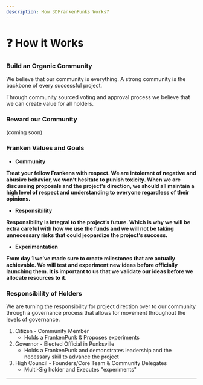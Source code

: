 ```yaml
---
description: How 3DFrankenPunks Works?
---
```


# ❓ How it Works

### Build an **Organic Community**&#x20;

We believe that our community is everything. A strong community is the backbone of every successful project.&#x20;

Through community sourced voting and approval process we believe that we can create value for all holders.&#x20;

### Reward our Community&#x20;

(coming soon)

### Franken Values and Goals

* **Community**&#x20;

**Treat your fellow Frankens with respect. We are intolerant of negative and abusive behavior, we won’t hesitate to punish toxicity. When we are discussing proposals and the project’s direction, we should all maintain a high level of respect and understanding to everyone regardless of their opinions.**&#x20;

* **Responsibility**&#x20;

**Responsibility is integral to the project’s future. Which is why we will be extra careful with how we use the funds and we will not be taking unnecessary risks that could jeopardize the project’s success.**&#x20;

* **Experimentation**&#x20;

&#x20;**From day 1 we’ve made sure to create milestones that are actually achievable. We will test and experiment new ideas before officially launching them. It is important to us that we validate our ideas before we allocate resources to it.**

### **Responsibility of Holders**

We are turning the responsibility for project direction over to our community through a governance process that allows for movement throughout the levels of governance.&#x20;

1. &#x20;Citizen - Community Member
   * Holds a FrankenPunk & Proposes experiments&#x20;
2. Governor - Elected Official in Punksville
   * Holds a FrankenPunk and demonstrates leadership and the necessary skill to advance the project&#x20;
3. High Council - Founders/Core Team & Community Delegates
   *   Multi-Sig holder and Executes "experiments"







****
